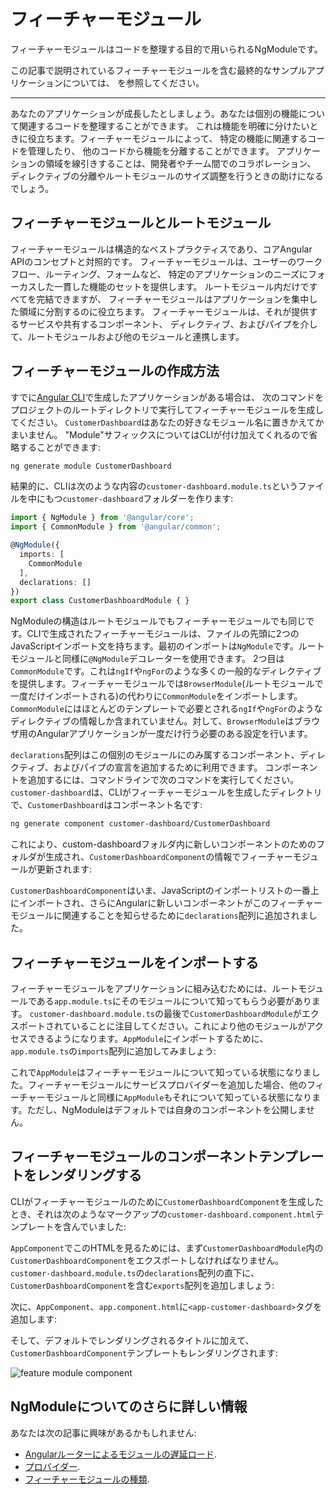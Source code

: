 # フィーチャーモジュール

フィーチャーモジュールはコードを整理する目的で用いられるNgModuleです。

この記事で説明されているフィーチャーモジュールを含む最終的なサンプルアプリケーションについては、
<live-example></live-example>を参照してください。

<hr>

あなたのアプリケーションが成長したとしましょう。あなたは個別の機能について関連するコードを整理することができます。
これは機能を明確に分けたいときに役立ちます。フィーチャーモジュールによって、
特定の機能に関連するコードを管理したり、
他のコードから機能を分離することができます。
アプリケーションの領域を線引きすることは、開発者やチーム間でのコラボレーション、
ディレクティブの分離やルートモジュールのサイズ調整を行うときの助けになるでしょう。


## フィーチャーモジュールとルートモジュール

フィーチャーモジュールは構造的なベストプラクティスであり、コアAngular APIのコンセプトと対照的です。
フィーチャーモジュールは、ユーザーのワークフロー、ルーティング、フォームなど、
特定のアプリケーションのニーズにフォーカスした一貫した機能のセットを提供します。
ルートモジュール内だけですべてを完結できますが、
フィーチャーモジュールはアプリケーションを集中した領域に分割するのに役立ちます。 
フィーチャーモジュールは、それが提供するサービスや共有するコンポーネント、
ディレクティブ、およびパイプを介して、ルートモジュールおよび他のモジュールと連携します。

## フィーチャーモジュールの作成方法

すでに[Angular CLI](cli)で生成したアプリケーションがある場合は、
次のコマンドをプロジェクトのルートディレクトリで実行してフィーチャーモジュールを生成してください。
`CustomerDashboard`はあなたの好きなモジュール名に置きかえてかまいません。
"Module"サフィックスについてはCLIが付け加えてくれるので省略することができます:

```sh
ng generate module CustomerDashboard

```


結果的に、CLIは次のような内容の`customer-dashboard.module.ts`というファイルを中にもつ`customer-dashboard`フォルダーを作ります:

```typescript
import { NgModule } from '@angular/core';
import { CommonModule } from '@angular/common';

@NgModule({
  imports: [
    CommonModule
  ],
  declarations: []
})
export class CustomerDashboardModule { }
```

NgModuleの構造はルートモジュールでもフィーチャーモジュールでも同じです。CLIで生成されたフィーチャーモジュールは、ファイルの先頭に2つのJavaScriptインポート文を持ちます。最初のインポートは`NgModule`です。ルートモジュールと同様に`@NgModule`デコレーターを使用できます。 2つ目は`CommonModule`です。これは`ngIf`や`ngFor`のような多くの一般的なディレクティブを提供します。フィーチャーモジュールでは`BrowserModule`(ルートモジュールで一度だけインポートされる)の代わりに`CommonModule`をインポートします。`CommonModule`にはほとんどのテンプレートで必要とされる`ngIf`や`ngFor`のようなディレクティブの情報しか含まれていません。対して、`BrowserModule`はブラウザ用のAngularアプリケーションが一度だけ行う必要のある設定を行います。

`declarations`配列はこの個別のモジュールにのみ属するコンポーネント、ディレクティブ、およびパイプの宣言を追加するために利用できます。
コンポーネントを追加するには、コマンドラインで次のコマンドを実行してください。`customer-dashboard`は、CLIがフィーチャーモジュールを生成したディレクトリで、`CustomerDashboard`はコンポーネント名です:

```sh
ng generate component customer-dashboard/CustomerDashboard

```

これにより、custom-dashboardフォルダ内に新しいコンポーネントのためのフォルダが生成され、`CustomerDashboardComponent`の情報でフィーチャーモジュールが更新されます:


<code-example path="feature-modules/src/app/customer-dashboard/customer-dashboard.module.ts" region="customer-dashboard-component" header="src/app/customer-dashboard/customer-dashboard.module.ts"></code-example>



`CustomerDashboardComponent`はいま、JavaScriptのインポートリストの一番上にインポートされ、さらにAngularに新しいコンポーネントがこのフィーチャーモジュールに関連することを知らせるために`declarations`配列に追加されました。

## フィーチャーモジュールをインポートする

フィーチャーモジュールをアプリケーションに組み込むためには、ルートモジュールである`app.module.ts`にそのモジュールについて知ってもらう必要があります。 `customer-dashboard.module.ts`の最後で`CustomerDashboardModule`がエクスポートされていることに注目してください。これにより他のモジュールがアクセスできるようになります。`AppModule`にインポートするために、`app.module.ts`の`imports`配列に追加してみましょう:

<code-example path="feature-modules/src/app/app.module.ts" region="app-module" header="src/app/app.module.ts"></code-example>


これで`AppModule`はフィーチャーモジュールについて知っている状態になりました。フィーチャーモジュールにサービスプロバイダーを追加した場合、他のフィーチャーモジュールと同様に`AppModule`もそれについて知っている状態になります。ただし、NgModuleはデフォルトでは自身のコンポーネントを公開しません。


## フィーチャーモジュールのコンポーネントテンプレートをレンダリングする

CLIがフィーチャーモジュールのために`CustomerDashboardComponent`を生成したとき、それは次のようなマークアップの`customer-dashboard.component.html`テンプレートを含んでいました:

<code-example path="feature-modules/src/app/customer-dashboard/customer-dashboard/customer-dashboard.component.html" region="feature-template" header="src/app/customer-dashboard/customer-dashboard/customer-dashboard.component.html"></code-example>


`AppComponent`でこのHTMLを見るためには、まず`CustomerDashboardModule`内の`CustomerDashboardComponent`をエクスポートしなければなりません。 `customer-dashboard.module.ts`の`declarations`配列の直下に、 `CustomerDashboardComponent`を含む`exports`配列を追加しましょう:

<code-example path="feature-modules/src/app/customer-dashboard/customer-dashboard.module.ts" region="component-exports" header="src/app/customer-dashboard/customer-dashboard.module.ts"></code-example>



次に、`AppComponent`、`app.component.html`に`<app-customer-dashboard>`タグを追加します:

<code-example path="feature-modules/src/app/app.component.html" region="app-component-template" header="src/app/app.component.html"></code-example>


そして、デフォルトでレンダリングされるタイトルに加えて、 `CustomerDashboardComponent`テンプレートもレンダリングされます:

<div class="lightbox">
  <img src="generated/images/guide/feature-modules/feature-module.png" alt="feature module component">
</div>

## NgModuleについてのさらに詳しい情報

あなたは次の記事に興味があるかもしれません:
* [Angularルーターによるモジュールの遅延ロード](guide/lazy-loading-ngmodules).
* [プロバイダー](guide/providers).
* [フィーチャーモジュールの種類](guide/module-types).
